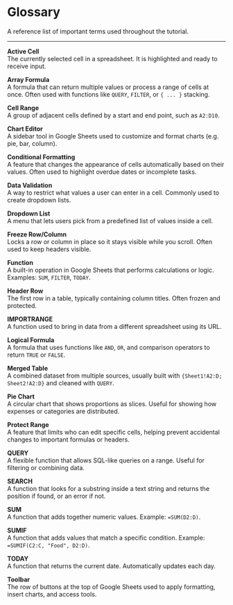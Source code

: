 # Glossary

A reference list of important terms used throughout the tutorial. 

---

**Active Cell**  
The currently selected cell in a spreadsheet. It is highlighted and ready to receive input.

**Array Formula**  
A formula that can return multiple values or process a range of cells at once. Often used with functions like `QUERY`, `FILTER`, or `{ ... }` stacking.

**Cell Range**  
A group of adjacent cells defined by a start and end point, such as `A2:D10`.

**Chart Editor**  
A sidebar tool in Google Sheets used to customize and format charts (e.g. pie, bar, column).

**Conditional Formatting**  
A feature that changes the appearance of cells automatically based on their values. Often used to highlight overdue dates or incomplete tasks.

**Data Validation**  
A way to restrict what values a user can enter in a cell. Commonly used to create dropdown lists.

**Dropdown List**  
A menu that lets users pick from a predefined list of values inside a cell.

**Freeze Row/Column**  
Locks a row or column in place so it stays visible while you scroll. Often used to keep headers visible.

**Function**  
A built-in operation in Google Sheets that performs calculations or logic. Examples: `SUM`, `FILTER`, `TODAY`.

**Header Row**  
The first row in a table, typically containing column titles. Often frozen and protected.

**IMPORTRANGE**  
A function used to bring in data from a different spreadsheet using its URL.

**Logical Formula**  
A formula that uses functions like `AND`, `OR`, and comparison operators to return `TRUE` or `FALSE`.

**Merged Table**  
A combined dataset from multiple sources, usually built with `{Sheet1!A2:D; Sheet2!A2:D}` and cleaned with `QUERY`.

**Pie Chart**  
A circular chart that shows proportions as slices. Useful for showing how expenses or categories are distributed.

**Protect Range**  
A feature that limits who can edit specific cells, helping prevent accidental changes to important formulas or headers.

**QUERY**  
A flexible function that allows SQL-like queries on a range. Useful for filtering or combining data.

**SEARCH**  
A function that looks for a substring inside a text string and returns the position if found, or an error if not.

**SUM**  
A function that adds together numeric values. Example: `=SUM(D2:D)`.

**SUMIF**  
A function that adds values that match a specific condition. Example: `=SUMIF(C2:C, "Food", D2:D)`.

**TODAY**  
A function that returns the current date. Automatically updates each day.

**Toolbar**  
The row of buttons at the top of Google Sheets used to apply formatting, insert charts, and access tools.

